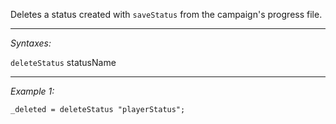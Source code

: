 Deletes a status created with `saveStatus` from the campaign's progress file.


---
*Syntaxes:*

`deleteStatus` statusName

---
*Example 1:*

```sqf
_deleted = deleteStatus "playerStatus";
```
